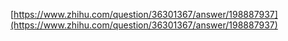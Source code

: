 [https://www.zhihu.com/question/36301367/answer/198887937](https://www.zhihu.com/question/36301367/answer/198887937)
